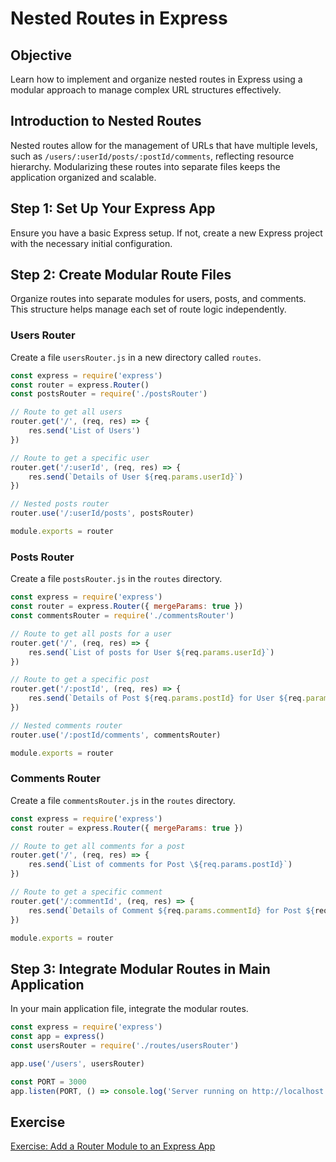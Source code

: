 # Nested Routes in Express

## Objective
Learn how to implement and organize nested routes in Express using a modular approach to manage complex URL structures effectively.

## Introduction to Nested Routes
Nested routes allow for the management of URLs that have multiple levels, such as `/users/:userId/posts/:postId/comments`, reflecting resource hierarchy. Modularizing these routes into separate files keeps the application organized and scalable.

## Step 1: Set Up Your Express App
Ensure you have a basic Express setup. If not, create a new Express project with the necessary initial configuration.

## Step 2: Create Modular Route Files
Organize routes into separate modules for users, posts, and comments. This structure helps manage each set of route logic independently.

### Users Router
Create a file `usersRouter.js` in a new directory called `routes`.

```javascript
const express = require('express')
const router = express.Router()
const postsRouter = require('./postsRouter')

// Route to get all users
router.get('/', (req, res) => {
    res.send('List of Users')
})

// Route to get a specific user
router.get('/:userId', (req, res) => {
    res.send(`Details of User ${req.params.userId}`)
})

// Nested posts router
router.use('/:userId/posts', postsRouter)

module.exports = router
```

### Posts Router
Create a file `postsRouter.js` in the `routes` directory.

```javascript
const express = require('express')
const router = express.Router({ mergeParams: true })
const commentsRouter = require('./commentsRouter')

// Route to get all posts for a user
router.get('/', (req, res) => {
    res.send(`List of posts for User ${req.params.userId}`)
})

// Route to get a specific post
router.get('/:postId', (req, res) => {
    res.send(`Details of Post ${req.params.postId} for User ${req.params.userId}`)
})

// Nested comments router
router.use('/:postId/comments', commentsRouter)

module.exports = router
```

### Comments Router
Create a file `commentsRouter.js` in the `routes` directory.

```javascript
const express = require('express')
const router = express.Router({ mergeParams: true })

// Route to get all comments for a post
router.get('/', (req, res) => {
    res.send(`List of comments for Post \${req.params.postId}`)
})

// Route to get a specific comment
router.get('/:commentId', (req, res) => {
    res.send(`Details of Comment ${req.params.commentId} for Post ${req.params.postId}`)
})

module.exports = router
```

## Step 3: Integrate Modular Routes in Main Application
In your main application file, integrate the modular routes.

```javascript
const express = require('express')
const app = express()
const usersRouter = require('./routes/usersRouter')

app.use('/users', usersRouter)

const PORT = 3000
app.listen(PORT, () => console.log('Server running on http://localhost:${PORT}'))
```

## Exercise

[Exercise: Add a Router Module to an Express App](exercise.md)